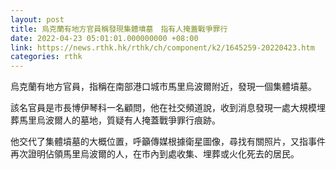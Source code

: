 ```yaml
---
layout: post
title: 烏克蘭有地方官員稱發現集體墳墓　指有人掩蓋戰爭罪行
date: 2022-04-23 05:01:01.000000000 +08:00
link: https://news.rthk.hk/rthk/ch/component/k2/1645259-20220423.htm
categories: rthk
---
```


烏克蘭有地方官員，指稱在南部港口城市馬里烏波爾附近，發現一個集體墳墓。

該名官員是市長博伊琴科一名顧問，他在社交頻道說，收到消息發現一處大規模埋葬馬里烏波爾人的墓地，質疑有人掩蓋戰爭罪行痕跡。

他交代了集體墳墓的大概位置，呼籲傳媒根據衛星圖像，尋找有關照片，又指事件再次證明佔領馬里烏波爾的人，在市內到處收集、埋葬或火化死去的居民。

